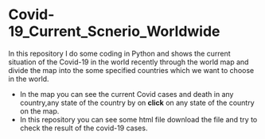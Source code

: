 # Covid-19_Current_Scnerio_Worldwide
In this repository I do some coding in Python and shows the current situation of the Covid-19 in the world recently through the world map and divide the map into the some specified countries which we want to choose in the world.
* In the map you can see the current Covid cases and death in any country,any state of the country by on **click** on any state of the country on the map.
* In this repository you can see some html file download the file and try to check the result of the covid-19 cases.
